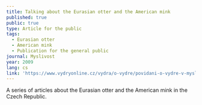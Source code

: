 ```yaml
---
title: Talking about the Eurasian otter and the American mink
published: true
public: true
type: Article for the public
tags:
  - Eurasian otter
  - American mink
  - Publication for the general public
journal: Myslivost
year: 2009
lang: cs
link: 'https://www.vydryonline.cz/vydra/o-vydre/povidani-o-vydre-v-myslivosti'
---
```

A series of articles about the Eurasian otter and the American mink in the Czech Republic.
